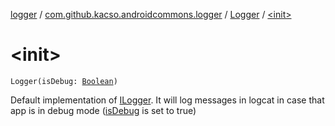 [logger](../../index.md) / [com.github.kacso.androidcommons.logger](../index.md) / [Logger](index.md) / [&lt;init&gt;](./-init-.md)

# &lt;init&gt;

`Logger(isDebug: `[`Boolean`](https://kotlinlang.org/api/latest/jvm/stdlib/kotlin/-boolean/index.html)`)`

Default implementation of [ILogger](../-i-logger/index.md).
It will log messages in logcat in case that app is in debug mode ([isDebug](#) is set to true)

